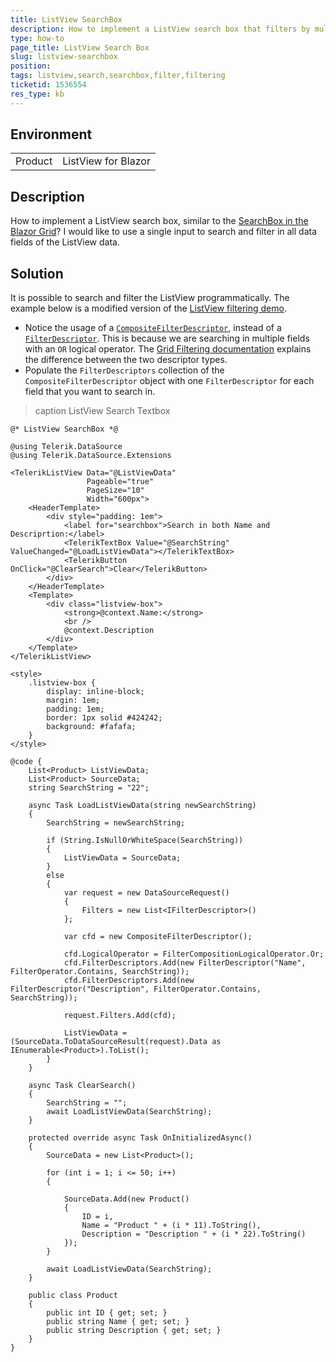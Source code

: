 ```yaml
---
title: ListView SearchBox 
description: How to implement a ListView search box that filters by multiple data fields.
type: how-to
page_title: ListView Search Box
slug: listview-searchbox
position:
tags: listview,search,searchbox,filter,filtering
ticketid: 1536554
res_type: kb
---
```


## Environment

<table>
    <tbody>
        <tr>
            <td>Product</td>
            <td>ListView for Blazor</td>
        </tr>
    </tbody>
</table>

## Description

How to implement a ListView search box, similar to the [SearchBox in the Blazor Grid](https://demos.telerik.com/blazor-ui/grid/searchbox)? I would like to use a single input to search and filter in all data fields of the ListView data.

## Solution

It is possible to search and filter the ListView programmatically. The example below is a modified version of the [ListView filtering demo](https://demos.telerik.com/blazor-ui/listview/filtering).

* Notice the usage of a [`CompositeFilterDescriptor`](slug:Telerik.DataSource.CompositeFilterDescriptor), instead of a [`FilterDescriptor`](slug:Telerik.DataSource.FilterDescriptor). This is because we are searching in multiple fields with an `OR` logical operator. The [Grid Filtering documentation](slug:components/grid/filtering#filter-descriptors) explains the difference between the two descriptor types.
* Populate the `FilterDescriptors` collection of the `CompositeFilterDescriptor` object with one `FilterDescriptor` for each field that you want to search in.

>caption ListView Search Textbox

````RAZOR
@* ListView SearchBox *@

@using Telerik.DataSource
@using Telerik.DataSource.Extensions

<TelerikListView Data="@ListViewData"
                 Pageable="true"
                 PageSize="10"
                 Width="600px">
    <HeaderTemplate>
        <div style="padding: 1em">
            <label for="searchbox">Search in both Name and Descriprtion:</label>
            <TelerikTextBox Value="@SearchString" ValueChanged="@LoadListViewData"></TelerikTextBox>
            <TelerikButton OnClick="@ClearSearch">Clear</TelerikButton>
        </div>
    </HeaderTemplate>
    <Template>
        <div class="listview-box">
            <strong>@context.Name:</strong>
            <br />
            @context.Description
        </div>
    </Template>
</TelerikListView>

<style>
    .listview-box {
        display: inline-block;
        margin: 1em;
        padding: 1em;
        border: 1px solid #424242;
        background: #fafafa;
    }
</style>

@code {
    List<Product> ListViewData;
    List<Product> SourceData;
    string SearchString = "22";

    async Task LoadListViewData(string newSearchString)
    {
        SearchString = newSearchString;

        if (String.IsNullOrWhiteSpace(SearchString))
        {
            ListViewData = SourceData;
        }
        else
        {
            var request = new DataSourceRequest()
            {
                Filters = new List<IFilterDescriptor>()
            };

            var cfd = new CompositeFilterDescriptor();

            cfd.LogicalOperator = FilterCompositionLogicalOperator.Or;
            cfd.FilterDescriptors.Add(new FilterDescriptor("Name", FilterOperator.Contains, SearchString));
            cfd.FilterDescriptors.Add(new FilterDescriptor("Description", FilterOperator.Contains, SearchString));

            request.Filters.Add(cfd);

            ListViewData = (SourceData.ToDataSourceResult(request).Data as IEnumerable<Product>).ToList();
        }
    }

    async Task ClearSearch()
    {
        SearchString = "";
        await LoadListViewData(SearchString);
    }

    protected override async Task OnInitializedAsync()
    {
        SourceData = new List<Product>();

        for (int i = 1; i <= 50; i++)
        {

            SourceData.Add(new Product()
            {
                ID = i,
                Name = "Product " + (i * 11).ToString(),
                Description = "Description " + (i * 22).ToString()
            });
        }

        await LoadListViewData(SearchString);
    }

    public class Product
    {
        public int ID { get; set; }
        public string Name { get; set; }
        public string Description { get; set; }
    }
}
````
